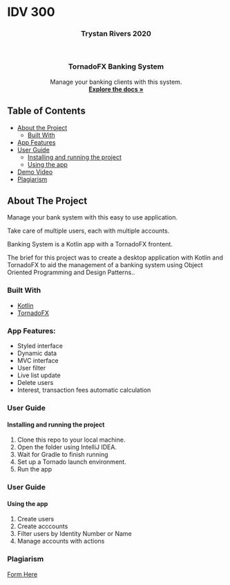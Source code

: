 # IDV 300

<h3 align="center">Trystan Rivers 2020</h3>
<br />
<p align="center">

  <h3 align="center">TornadoFX Banking System</h3>

  <p align="center">
    Manage your banking clients with this system.
    <br />
    <a href="#about-the-project"><strong>Explore the docs »</strong></a>
  </p>
</p>

## Table of Contents

* [About the Project](#about-the-project)
  * [Built With](#built-with)
* [App Features](#app-features)
* [User Guide](#user-guide)
  * [Installing and running the project](#installing-and-running-the-project)
  * [Using the app](#using-the-app)
* [Demo Video](#demo-video)
* [Plagiarism](#plagiarism)


## About The Project

Manage your bank system with this easy to use application.

Take care of multiple users, each with multiple accounts.

Banking System is a Kotlin app with a TornadoFX frontent.

The brief for this project was to create a desktop application with Kotlin and TornadoFX to aid the management of a banking
system using Object Oriented Programming and Design Patterns..

### Built With

* [Kotlin](https://developer.apple.com/swift/)
* [TornadoFX](https://tornadofx.io/)


### App Features:
* Styled interface
* Dynamic data
* MVC interface
* User filter
* Live list update
* Delete users
* Interest, transaction fees automatic calculation

### User Guide
#### Installing and running the project

1. Clone this repo to your local machine.
1. Open the folder using IntelliJ IDEA.
1. Wait for Gradle to finish running
1. Set up a Tornado launch environment.
1. Run the app


### User Guide
#### Using the app

1. Create users
1. Create acccounts
1. Filter users by Identity Number or Name
1. Manage accounts with actions


### Plagiarism

[Form Here](https://github.com/Trystanr/bankingSystem-TornadoFX/blob/master/Plagiarism.pdf)
